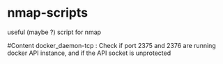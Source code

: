 # nmap-scripts
useful (maybe ?) script for nmap

#Content
docker_daemon-tcp : Check if port 2375 and 2376 are running docker API instance, and if the API socket is unprotected

